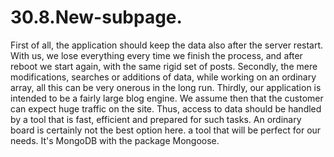 # 30.8.New-subpage.
First of all, the application should keep the data also after the server restart. With us, we lose everything every time we finish the process, and after reboot we start again, with the same rigid set of posts.  Secondly, the mere modifications, searches or additions of data, while working on an ordinary array, all this can be very onerous in the long run.  Thirdly, our application is intended to be a fairly large blog engine. We assume then that the customer can expect huge traffic on the site. Thus, access to data should be handled by a tool that is fast, efficient and prepared for such tasks. An ordinary board is certainly not the best option here.  a tool that will be perfect for our needs. It's MongoDB with the package Mongoose.
